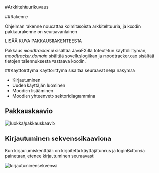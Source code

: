 #Arkkitehtuurikuvaus

##Rakenne

Ohjelman rakenne noudattaa kolmitasoista arkkitehtuuria, ja koodin pakkaurakenne on seuraavanlainen

LISÄÄ KUVA PAKKAUSRAKENTEESTA

Pakkaus  *moodtracker.ui* sisältää JavaFX:llä toteutetun käyttöliittymän, *moodtracker.domain*
sisältää sovelluslogiikan ja moodtracker.dao sisältää tietojen tallennuksesta vastaava koodin.

##Käyttöliittymä
Käyttöliittymä sisältää seuraavat neljä näkymää

* Kirjautuminen
* Uuden käyttäjän luominen
* Moodien lisääminen
* Moodien yhteenveto sektoridiagrammina

## Pakkauskaavio
![luokka/pakkauskaavio](https://raw.githubusercontent.com/noorarytila/ot-harjoitustyo/master/dokumentaatio/Moodtracker%20luokka_pakkauskaavio.png)

## Kirjautuminen sekvenssikaaviona

Kun kirjautumiskenttään on kirjoitettu käyttäjätunnus ja loginButton:ia
painetaan, etenee kirjautuminen seuraavasti

![kirjautuminensekvenssi](https://raw.githubusercontent.com/noorarytila/ot-harjoitustyo/master/dokumentaatio/kirjautuminen.jpg)

